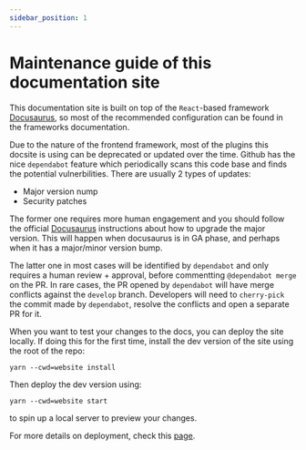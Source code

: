 ```yaml
---
sidebar_position: 1
---
```


# Maintenance guide of this documentation site

This documentation site is built on top of the `React`-based  framework [Docusaurus](https://docusaurus.io), so most of the recommended configuration can be found in the frameworks documentation.

Due to the nature of the frontend framework, most of the plugins this docsite is using can be deprecated or updated over the time. Github has the nice `dependabot` feature which periodically scans this code base and finds the potential vulnerbilities. There are usually 2 types of updates:

- Major version nump
- Security patches

The former one requires more human engagement and you should follow the official [Docusaurus](https://docusaurus.io) instructions about how to upgrade the major version. This will happen when docusaurus is in GA phase, and perhaps when it has a major/minor version bump.

The latter one in most cases will be identified by `dependabot` and only requires a human review + approval, before commentting `@dependabot merge` on the PR. In rare cases, the PR opened by `dependabot` will have merge conflicts against the `develop` branch. Developers will need to `cherry-pick` the commit made by `dependabot`, resolve the conflicts and open a separate PR for it.

When you want to test your changes to the docs, you can deploy the site locally.
If doing this for the first time, install the dev version of the site using the root of the repo:
```
yarn --cwd=website install
````
Then deploy the dev version using:

```
yarn --cwd=website start
```

to spin up a local server to preview your changes.

For more details on deployment, check this [page](https://docusaurus.io/docs/deployment).
